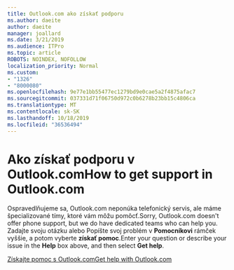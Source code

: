 ```yaml
---
title: Outlook.com ako získať podporu
ms.author: daeite
author: daeite
manager: joallard
ms.date: 3/21/2019
ms.audience: ITPro
ms.topic: article
ROBOTS: NOINDEX, NOFOLLOW
localization_priority: Normal
ms.custom:
- "1326"
- "8000080"
ms.openlocfilehash: 9e77e1bb55477ec1279bd9e0cae5a2f4875afac7
ms.sourcegitcommit: 037331d71f06750d972c0b6278b23bb15c4806ca
ms.translationtype: MT
ms.contentlocale: sk-SK
ms.lasthandoff: 10/18/2019
ms.locfileid: "36536494"
---
```

# <a name="how-to-get-support-in-outlookcom"></a><span data-ttu-id="82186-102">Ako získať podporu v Outlook.com</span><span class="sxs-lookup"><span data-stu-id="82186-102">How to get support in Outlook.com</span></span>

<span data-ttu-id="82186-103">Ospravedlňujeme sa, Outlook.com neponúka telefonický servis, ale máme špecializované tímy, ktoré vám môžu pomôcť.</span><span class="sxs-lookup"><span data-stu-id="82186-103">Sorry, Outlook.com doesn't offer phone support, but we do have dedicated teams who can help you.</span></span>
<span data-ttu-id="82186-104">Zadajte svoju otázku alebo Popíšte svoj problém v **Pomocníkovi** rámček vyššie, a potom vyberte **získať pomoc**.</span><span class="sxs-lookup"><span data-stu-id="82186-104">Enter your question or describe your issue in the **Help** box above, and then select **Get help**.</span></span>

[<span data-ttu-id="82186-105">Získajte pomoc s Outlook.com</span><span class="sxs-lookup"><span data-stu-id="82186-105">Get help with Outlook.com</span></span>](https://support.office.com/article/40676ad0-c831-45ac-a023-5be633be798d?wt.mc_id=Office_Outlook_com_Alchemy)
